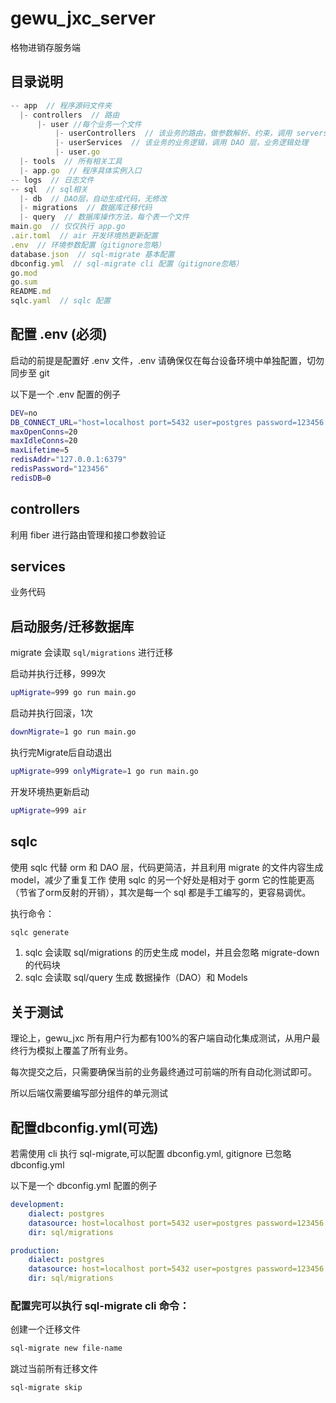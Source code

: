 # gewu_jxc_server

格物进销存服务端

## 目录说明

```js
-- app  // 程序源码文件夹
  |- controllers  // 路由
      |- user //每个业务一个文件
          |- userControllers  // 该业务的路由，做参数解析、约束，调用 servers
          |- userServices  // 该业务的业务逻辑，调用 DAO 层，业务逻辑处理
          |- user.go
  |- tools  // 所有相关工具
  |- app.go  // 程序具体实例入口
-- logs  // 日志文件
-- sql  // sql相关
  |- db  // DAO层，自动生成代码，无修改
  |- migrations  // 数据库迁移代码
  |- query  // 数据库操作方法，每个表一个文件
main.go  // 仅仅执行 app.go
.air.toml  // air 开发环境热更新配置
.env  // 环境参数配置（gitignore忽略）
database.json  // sql-migrate 基本配置
dbconfig.yml  // sql-migrate cli 配置（gitignore忽略）
go.mod
go.sum
README.md
sqlc.yaml  // sqlc 配置
```


## 配置 .env (必须)

启动的前提是配置好 .env 文件，.env 请确保仅在每台设备环境中单独配置，切勿同步至 git

以下是一个 .env 配置的例子

```bash
DEV=no
DB_CONNECT_URL="host=localhost port=5432 user=postgres password=123456 dbname=dev_dog sslmode=disable TimeZone=Asia/Shanghai"
maxOpenConns=20
maxIdleConns=20
maxLifetime=5
redisAddr="127.0.0.1:6379"
redisPassword="123456"
redisDB=0
```
## controllers

利用 fiber 进行路由管理和接口参数验证

## services

业务代码

## 启动服务/迁移数据库

migrate 会读取 `sql/migrations` 进行迁移

启动并执行迁移，999次

```bash
upMigrate=999 go run main.go
```

启动并执行回滚，1次

```bash
downMigrate=1 go run main.go
```

执行完Migrate后自动退出

```bash
upMigrate=999 onlyMigrate=1 go run main.go
```

开发环境热更新启动

```bash
upMigrate=999 air
```

## sqlc 

使用 sqlc 代替 orm 和 DAO 层，代码更简洁，并且利用 migrate 的文件内容生成 model，减少了重复工作
使用 sqlc 的另一个好处是相对于 gorm 它的性能更高（节省了orm反射的开销），其次是每一个 sql 都是手工编写的，更容易调优。

执行命令：

```bash
sqlc generate
```

1. sqlc 会读取 sql/migrations 的历史生成 model，并且会忽略 migrate-down 的代码块
2. sqlc 会读取 sql/query 生成 数据操作（DAO）和 Models


## 关于测试

理论上，gewu_jxc 所有用户行为都有100%的客户端自动化集成测试，从用户最终行为模拟上覆盖了所有业务。

每次提交之后，只需要确保当前的业务最终通过可前端的所有自动化测试即可。

所以后端仅需要编写部分组件的单元测试


## 配置dbconfig.yml(可选)

若需使用 cli 执行 sql-migrate,可以配置 dbconfig.yml, gitignore 已忽略 dbconfig.yml

以下是一个 dbconfig.yml 配置的例子

```yml
development:
    dialect: postgres
    datasource: host=localhost port=5432 user=postgres password=123456 dbname=dev_dog sslmode=disable TimeZone=Asia/Shanghai
    dir: sql/migrations

production:
    dialect: postgres
    datasource: host=localhost port=5432 user=postgres password=123456 dbname=dev_fish sslmode=disable TimeZone=Asia/Shanghai
    dir: sql/migrations
```

### 配置完可以执行 sql-migrate cli 命令：

创建一个迁移文件

```bash
sql-migrate new file-name
```

跳过当前所有迁移文件

```bash
sql-migrate skip
```